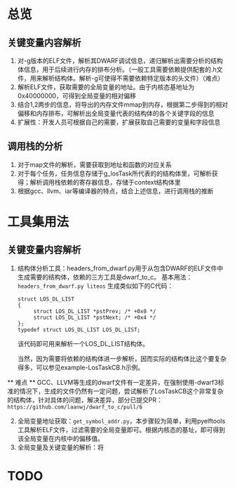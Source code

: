 # 总览
## 关键变量内容解析
1. 对-g版本的ELF文件，解析其DWARF调试信息，递归解析出需要分析的结构体信息，用于后续进行内存的排布分析。（一般工具需要依赖提供配套的.h文件，用来解析结构体。解析-g可使得不需要依赖特定版本的头文件）（难点）
2. 解析ELF文件，获取需要的全局变量的地址。由于内核态基地址为0x40000000，可得到全局变量的相对偏移
3. 结合1,2两步的信息，将导出的内存文件mmap到内存，根据第二步得到的相对偏移和内存排布，可解析出全局变量代表的结构体的各个关键字段的信息
4. 扩展性：开发人员可根据自己的需要，扩展获取自己需要的变量和字段信息

## 调用栈的分析
1. 对于map文件的解析，需要获取到地址和函数的对应关系
2. 对于每个任务，任务信息存储于g_losTask所代表的的结构体里，可解析获得；解析调用栈依赖的寄存器信息，存储于context结构体里
3. 根据gcc、llvm、iar等编译器的特点，结合上述信息，进行调用栈的推断

# 工具集用法
## 关键变量内容解析
1. 结构体分析工具：headers_from_dwarf.py用于从包含DWARF的ELF文件中生成需要的结构体，依赖的三方工具是dwarf_to_c。
   基本用法：`headers_from_dwarf.py liteos`
   生成类似如下的C代码：
   ```
   struct LOS_DL_LIST
   {
        struct LOS_DL_LIST *pstPrev; /* +0x0 */
        struct LOS_DL_LIST *pstNext; /* +0x4 */
   };
   typedef struct LOS_DL_LIST LOS_DL_LIST;
   ```
   该代码即可用来解析一个LOS_DL_LIST结构体。

   当然，因为需要将依赖的结构体进一步解析，因而实际的结构体比这个要复杂得多，可以参见example-LosTaskCB.h示例。

** 难点 ** GCC、LLVM等生成的dwarf文件有一定差异，在强制使用-dwarf3标准的情况下，生成的文件仍然有一定问题，尝试解析了LosTaskCB这个非常复杂的结构体，针对具体的问题，解决差异，部分已提交PR：`https://github.com/laanwj/dwarf_to_c/pull/6`

2. 全局变量地址获取：`get_symbol_addr.py`，本步骤较为简单，利用pyelftools工具解析ELF文件，过滤需要的全局变量即可。根据内核态的基址，即可得到该全局变量在内核中的偏移值。
3. 全局变量及关键变量的解析：将

# TODO
